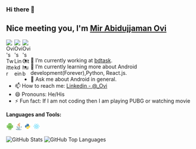 ### Hi there 👋

## Nice meeting you, I'm [Mir Abidujjaman Ovi](https://www.linkedin.com/in/mir-abidujjaman-ovi/)

<a href="https://twitter.com/oviice13">
  <img align="left" alt="
  Ovi's Twitter" width="22px" src="https://cdn.jsdelivr.net/npm/simple-icons@v3/icons/twitter.svg" />
</a>
<a href="https://www.linkedin.com/in/mir-abidujjaman-ovi/">
  <img align="left" alt="Ovi's Linkdein" width="22px" src="https://cdn.jsdelivr.net/npm/simple-icons@v3/icons/linkedin.svg" />
</a>
<a href="https://github.com/oviice">
  <img align="left" alt="Ovi's Github" width="22px" src="https://cdn.jsdelivr.net/npm/simple-icons@v3/icons/github.svg" />
</a>

<br/>
<br/>



- 🔭 I’m currently working at [bdtask](https://www.bdtask.com/).
- 🌱 I’m currently learning more about Android development(Forever),Python, React.js.
- 💬 Ask me about Android in general.
- 📫 How to reach me: [Linkedin - @_Ovi](https://www.linkedin.com/in/mir-abidujjaman-ovi/)
- 😄 Pronouns: He/His
- ⚡ Fun fact: If I am not coding then I am playing PUBG or watching movie

**Languages and Tools:**  

<code><img height="20" src="https://raw.githubusercontent.com/github/explore/80688e429a7d4ef2fca1e82350fe8e3517d3494d/topics/android/android.png"></code>
<code><img height="20" src="https://raw.githubusercontent.com/github/explore/80688e429a7d4ef2fca1e82350fe8e3517d3494d/topics/java/java.png"></code>
<code><img height="20" src="https://raw.githubusercontent.com/github/explore/80688e429a7d4ef2fca1e82350fe8e3517d3494d/topics/python/python.png"></code>
<code><img height="20" src="https://raw.githubusercontent.com/github/explore/80688e429a7d4ef2fca1e82350fe8e3517d3494d/topics/react/react.png"></code>

![GitHub Stats](https://github-readme-stats.vercel.app/api?username=oviice&count_private=true&show_icons=true&theme=dark)
![GitHub Top Languages](https://github-readme-stats.vercel.app/api/top-langs/?username=oviice&layout=compact&theme=radical)
<div align="center">
